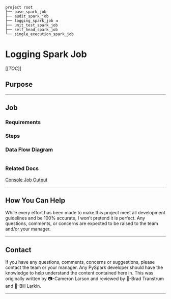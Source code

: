 ```shell
project root
├── base_spark_job
├── audit_spark_job
├── logging_spark_job ◄
├── unit_test_spark_job
├── self_head_spark_job
└── single_execution_spark_job
```

# Logging Spark Job

[[_TOC_]]

## Purpose

---

## Job

### Requirements

### Steps

### Data Flow Diagram

```shell
```

### Related Docs

[Console Job Output](CONSOLE.md)

---

## How You Can Help

While every effort has been made to make this project meet all development guidelines and be 100% accurate, I won't
pretend it is perfect. Any questions, comments, or concerns are expected to be raised to the team and/or your manager.

---

## Contact

If you have any questions, comments, concerns or suggestions, please contact the team or your manager. Any PySpark
developer should have the knowledge to help understand the content contained here in. This was originally written
by 📷-Cameron Larson and reviewed by 🍞-Brad Transtrum and 🧢-Bill Larkin.

---
